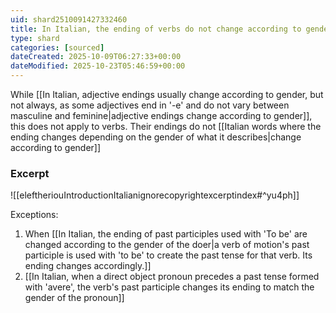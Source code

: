 ```yaml
---
uid: shard2510091427332460
title: In Italian, the ending of verbs do not change according to gender
type: shard
categories: [sourced]
dateCreated: 2025-10-09T06:27:33+00:00
dateModified: 2025-10-23T05:46:59+00:00
---
```

While [[In Italian, adjective endings usually change according to gender, but not always, as some adjectives end in '-e' and do not vary between masculine and feminine|adjective endings change according to gender]], this does not apply to verbs. Their endings do not [[Italian words where the ending changes depending on the gender of what it describes|change according to gender]]

### Excerpt
![[eleftheriouIntroductionItalianignorecopyrightexcerptindex#^yu4ph]]

Exceptions:

1. When [[In Italian, the ending of past participles used with 'To be' are changed according to the gender of the doer|a verb of motion's past participle is used with 'to be' to create the past tense for that verb. Its ending changes accordingly.]]
2. [[In Italian, when a direct object pronoun precedes a past tense formed with 'avere', the verb's past participle changes its ending to match the gender of the pronoun]]